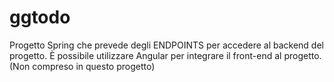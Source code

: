 # ggtodo
Progetto Spring che prevede degli ENDPOINTS per accedere al backend del progetto. È possibile utilizzare Angular per integrare il front-end al progetto. (Non compreso in questo progetto)
